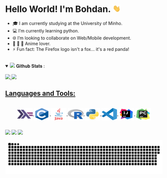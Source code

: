 <h1> Hello World! I'm Bohdan. <img src="assets/Hi.gif" width="25"></h1>

-	🎓 I am currently studying at the University of Minho.
- 💻 I’m currently learning python.
- 🌐 I’m looking to collaborate on Web/Mobile development.
- 🦊 🐸 🍜 Anime lover.
- ⚡ Fun fact: The Firefox logo isn't a fox… it's a red panda!

##

<details open="">
<summary>
  <img src="https://media.giphy.com/media/cj87CxfRtrUifF3Ryk/giphy.gif" height="25">
  <span> 𝐆𝐢𝐭𝐡𝐮𝐛 𝐒𝐭𝐚𝐭𝐬 : </span>
</summary>
<br>

  <a href="https://github.com/bohdan167">
  <img height="160em" src="https://github-readme-stats.vercel.app/api?username=bohdan167&show_icons=true&theme=dark&include_all_commits=true&count_private=true"/>
  <img height="160em" src="https://github-readme-stats.vercel.app/api/top-langs/?username=bohdan167&layout=compact&langs_count=16&theme=dark"/>
    
</details>
    
## Languages and Tools:
<div style="display: inline_block" align="center"><br>
  <img align="center" alt="Haskell" height="40" width="50" src="assets/haskell-original.svg">
  <img align="center" alt="C" height="40" width="50" src="assets/c-original.svg">
  <img align="center" alt="Java" height="40" width="50" src="assets/java-original-wordmark.svg">
  <img align="center" alt="R" height="40" width="50" src="assets/r-original.svg">
  <img align="center" alt="Python" height="40" width="50" src="assets/python-original.svg">
  <img align="center" alt="VSCode" height="40" width="50" src="assets/vscode-original.svg">
  <img align="center" alt="IntelliJ" height="40" width="50" src="assets/icons8-intellij-idea (1).svg">
  <img align="center" alt="Pycharm" height="40" width="50" src="assets/icons8-pycharm.svg">
</div>

##

<div>
  <a href="https://www.instagram.com/bohdan.15/" target="_blank"><img src="https://img.shields.io/badge/-Instagram-%23E4405F?style=for-the-badge&logo=instagram&logoColor=white" target="_blank"></a>
 	<a href="https://www.facebook.com/bohdan.malanka" target="_blank"><img src="https://img.shields.io/badge/Facebook-1877F2?style=for-the-badge&logo=facebook&logoColor=white" target="_blank"></a>
  <a href = "mailto: malanka321@gmail.com"><img src="https://img.shields.io/badge/-Gmail-%23333?style=for-the-badge&logo=gmail&logoColor=white" target="_blank"></a>
</div>

<div>
  
  ![Snake animation](https://github.com/bohdan167/bohdan167/blob/output/github-contribution-grid-snake.svg)

</div>
